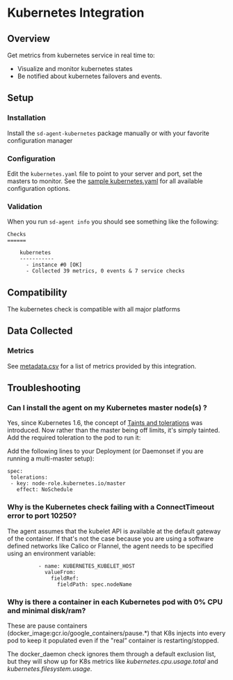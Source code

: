 # Kubernetes Integration
## Overview

Get metrics from kubernetes service in real time to:

* Visualize and monitor kubernetes states
* Be notified about kubernetes failovers and events.

## Setup
### Installation

Install the `sd-agent-kubernetes` package manually or with your favorite configuration manager

### Configuration

Edit the `kubernetes.yaml` file to point to your server and port, set the masters to monitor. See the [sample kubernetes.yaml](https://github.com/serverdensity/sd-agent-core-plugins/blob/master/kubernetes/conf.yaml.example) for all available configuration options.

### Validation

When you run `sd-agent info` you should see something like the following:

    Checks
    ======

        kubernetes
        -----------
          - instance #0 [OK]
          - Collected 39 metrics, 0 events & 7 service checks

## Compatibility

The kubernetes check is compatible with all major platforms

## Data Collected
### Metrics
See [metadata.csv](metadata.csv) for a list of metrics provided by this integration.

## Troubleshooting
### Can I install the agent on my Kubernetes master node(s) ?
Yes, since Kubernetes 1.6, the concept of [Taints and tolerations](http://blog.kubernetes.io/2017/03/advanced-scheduling-in-kubernetes.html) was introduced. Now rather than the master being off limits, it's simply tainted.  Add the required toleration to the pod to run it:

Add the following lines to your Deployment (or Daemonset if you are running a multi-master setup):
```
spec:
 tolerations:
 - key: node-role.kubernetes.io/master
   effect: NoSchedule
```

### Why is the Kubernetes check failing with a ConnectTimeout error to port 10250?
The agent assumes that the kubelet API is available at the default gateway of the container. If that's not the case because you are using a software defined networks like Calico or Flannel, the agent needs to be specified using an environment variable:
```
          - name: KUBERNETES_KUBELET_HOST
            valueFrom:
              fieldRef:
                fieldPath: spec.nodeName
```

###  Why is there a container in each Kubernetes pod with 0% CPU and minimal disk/ram?
These are pause containers (docker_image:gcr.io/google_containers/pause.*) that K8s injects into every pod to keep it populated even if the "real” container is restarting/stopped.

The docker_daemon check ignores them through a default exclusion list, but they will show up for K8s metrics like *kubernetes.cpu.usage.total* and *kubernetes.filesystem.usage*.

